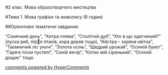 <div id="hypercomments_widget" class="js-hypercomments-widget invisible"></div>

#2 клас. Мова образотворчого мистецтва 

#Тема 1.  Мова графіки та живопису (8 годин)

##Орієнтовні тематичні завдання:

“Сонячний день”, “Хитра пляма”, “Столітній дуб”, “Хто в що одягнений?” (луска риб, піря птахів, кора дерев тощо), “Айстра – зоряна квітка”, “Таємничий ліс уночі”, “Золота осінь”, “Щедрий урожай”, “Осінній букет”, “Гарячі піски пустелі”, “Синій вечір”, “Котик мій сіренький”, “Осінній дощик” тощо.


<div class="js-hypercomments-container">
    <a href="http://hypercomments.com" class="hc-link" title="comments widget">comments powered by HyperComments</a>
</div>